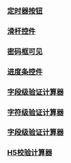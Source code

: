 ### [定时器按钮](https://xiaohanh.github.io/spa/02-time/index.html)
### [滑杆控件](https://xiaohanh.github.io/spa/03-sliderbar/index.html)
### [密码框可见](https://xiaohanh.github.io/spa/04-password/index.html)
### [进度条控件](https://xiaohanh.github.io/spa/05-progressbar/index.html)
### [字段级验证计算器](https://xiaohanh.github.io/spa/01-datacheck-field/index.html)

### [字符级验证计算器](https://xiaohanh.github.io/spa/01-datacheck-character/index.html)


### [字段级验证计算器](https://xiaohanh.github.io/spa/01-datacheck-form/index.html)

### [H5校验计算器](https://xiaohanh.github.io/spa/01-datacheck-h5/index.html)
